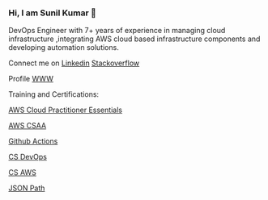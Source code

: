 ### Hi, I am Sunil Kumar  👋

DevOps Engineer with 7+ years of experience in managing cloud infrastructure ,integrating AWS cloud based infrastructure components and developing automation solutions.

Connect me on [Linkedin](https://www.linkedin.com/in/sun7555/) [Stackoverflow](https://stackoverflow.com/users/2883272/sunil-kumar)

Profile [WWW](http://sunil-kumar.s3-website.ap-south-1.amazonaws.com/)

Training and Certifications:

[AWS Cloud Practitioner Essentials](https://sunil-kumar.s3.ap-south-1.amazonaws.com/134_3_1875777_1655905194_AWS+Course+Completion+Certificate.pdf)

[AWS CSAA](https://udemy-certificate.s3.amazonaws.com/pdf/UC-a07f6270-dc45-47ee-8bd4-e7bdf9d19fc8.pdf)

[Github Actions](https://udemy-certificate.s3.amazonaws.com/image/UC-a786a3d5-ca74-48b1-bfd0-6d8ee7f46599.jpg?v=1653998697000)

[CS DevOps](https://certificates.simplicdn.net/share/1525909.pdf)

[CS AWS](https://certificates.simplicdn.net/share/1532119.pdf)

[JSON Path](https://kodekloud.com/certificate-verification/812FE85120-7F1181A43C-7F114426D2/)

<!--
**svilambi/svilambi** is a ✨ _special_ ✨ repository because its `README.md` (this file) appears on your GitHub profile.

Here are some ideas to get you started:

- 🔭 I’m currently working on ...
- 🌱 I’m currently learning ...
- 👯 I’m looking to collaborate on ...
- 🤔 I’m looking for help with ...
- 💬 Ask me about ...
- 📫 How to reach me: ...
- 😄 Pronouns: ...
- ⚡ Fun fact: ...
-->
